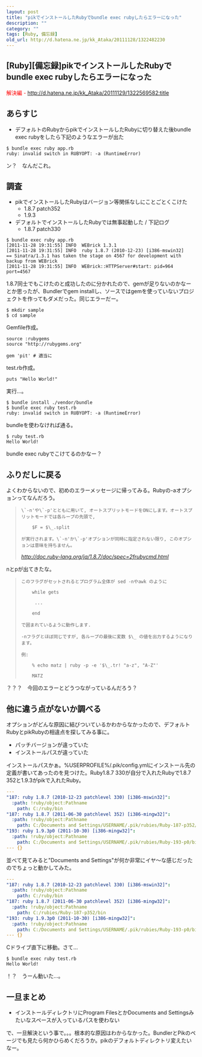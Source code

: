 ```yaml
---
layout: post
title: "pikでインストールしたRubyでbundle exec rubyしたらエラーになった"
description: ""
category: ""
tags: [Ruby, 備忘録]
old_url: http://d.hatena.ne.jp/kk_Ataka/20111128/1322482230
---
```


\[Ruby\]\[備忘録\]pikでインストールしたRubyでbundle exec rubyしたらエラーになった
---------------------------------------------------------------------------------

<span class="deco" style="color:#FF0000;">解決編 - <http://d.hatena.ne.jp/kk_Ataka/20111129/1322569582:title></span>

あらすじ
--------

-   デフォルトのRubyからpikでインストールしたRubyに切り替えた後bundle exec rubyをしたら下記のようなエラーが出た

<!-- -->

    $ bundle exec ruby app.rb
    ruby: invalid switch in RUBYOPT: -a (RuntimeError)

ン？　なんだこれ。

調査
----

-   pikでインストールしたRubyはバージョン等関係なしにことごとくこけた
    -   1.8.7 patch352
    -   1.9.3
-   デフォルトでインストールしたRubyでは無事起動した / 下記ログ
    -   1.8.7 patch330

<!-- -->

    $ bundle exec ruby app.rb
    [2011-11-28 19:31:55] INFO  WEBrick 1.3.1
    [2011-11-28 19:31:55] INFO  ruby 1.8.7 (2010-12-23) [i386-mswin32]
    == Sinatra/1.3.1 has taken the stage on 4567 for development with backup from WEBrick
    [2011-11-28 19:31:55] INFO  WEBrick::HTTPServer#start: pid=964 port=4567

1.8.7同士でもこけたのと成功したのに分かれたので、gemが足りないのかなーとか思ったが、Bundlerでgem installし、ソースではgemを使っていないプロジェクトを作ってもダメだった。同じエラーだー。

    $ mkdir sample
    $ cd sample

Gemfile作成。

    source :rubygems
    source "http://rubygems.org"

    gem 'pit' # 適当に

test.rb作成。

    puts "Hello World!"

実行…。

    $ bundle install ./vendor/bundle
    $ bundle exec ruby test.rb
    ruby: invalid switch in RUBYOPT: -a (RuntimeError)

bundleを使わなければ通る。

    $ ruby test.rb
    Hello World!

bundle exec rubyでこけてるのかなー？

ふりだしに戻る
--------------

よくわからないので、初めのエラーメッセージに帰ってみる。Rubyの-aオプションってなんだろう。

>     \`-n'や\`-p'とともに用いて, オートスプリットモードをONにします。オートスプリットモードでは各ループの先頭で,
>
>         $F = $\_.split
>
>     が実行されます。\`-n'か\`-p'オプションが同時に指定されない限り, このオプションは意味を持ちません。
>
> <cite><http://doc.ruby-lang.org/ja/1.8.7/doc/spec=2frubycmd.html></cite>

nとpが出てきたな。

>     このフラグがセットされるとプログラム全体が sed -nやawk のように
>
>         while gets
>
>          ...
>
>         end
>
>     で囲まれているように動作します.
>
>     -nフラグとほぼ同じですが, 各ループの最後に変数 $\_ の値を出力するようになります。
>
>     例:
>
>         % echo matz | ruby -p -e '$\_.tr! "a-z", "A-Z"'
>
>         MATZ

？？？　今回のエラーとどうつながっているんだろう？

他に違う点がないか調べる
------------------------

オプションがどんな原因に結びついているかわからなかったので、デフォルトRubyとpikRubyの相違点を探してみる事に。

-   パッチバージョンが違っていた
-   インストールパスが違っていた

インストールパスかぁ。%USERPROFILE%/.pik/config.ymlにインストール先の定義が書いてあったのを見つけた。Ruby1.8.7 330が自分で入れたRubyで1.8.7 352と1.9.3がpikで入れたRuby。

``` yml
--- 
"187: ruby 1.8.7 (2010-12-23 patchlevel 330) [i386-mswin32]": 
  :path: !ruby/object:Pathname 
    path: C:/ruby/bin
"187: ruby 1.8.7 (2011-06-30 patchlevel 352) [i386-mingw32]": 
  :path: !ruby/object:Pathname 
    path: C:/Documents and Settings/USERNAME/.pik/rubies/Ruby-187-p352/bin
"193: ruby 1.9.3p0 (2011-10-30) [i386-mingw32]": 
  :path: !ruby/object:Pathname 
    path: C:/Documents and Settings/USERNAME/.pik/rubies/Ruby-193-p0/bin
--- {}
```

並べて見てみると"Documents and Settings"が何か非常にイヤ～な感じだったのでちょっと動かしてみた。

``` yml
--- 
"187: ruby 1.8.7 (2010-12-23 patchlevel 330) [i386-mswin32]": 
  :path: !ruby/object:Pathname 
    path: C:/ruby/bin
"187: ruby 1.8.7 (2011-06-30 patchlevel 352) [i386-mingw32]": 
  :path: !ruby/object:Pathname 
    path: C:/rubies/Ruby-187-p352/bin
"193: ruby 1.9.3p0 (2011-10-30) [i386-mingw32]": 
  :path: !ruby/object:Pathname 
    path: C:/Documents and Settings/USERNAME/.pik/rubies/Ruby-193-p0/bin
--- {}
```

Cドライブ直下に移動。さて…

    $ bundle exec ruby test.rb
    Hello World!

！？　うーん動いた…。

一旦まとめ
----------

-   インストールディレクトリにProgram FilesとかDocuments and Settingsみたいなスペースが入っているパスを使わない

で、一旦解決という事で。。。根本的な原因はわからなかった。BundlerとPikのページでも見たら何かひらめくだろうか。pikのデフォルトディレクトリ変えたいなー。
